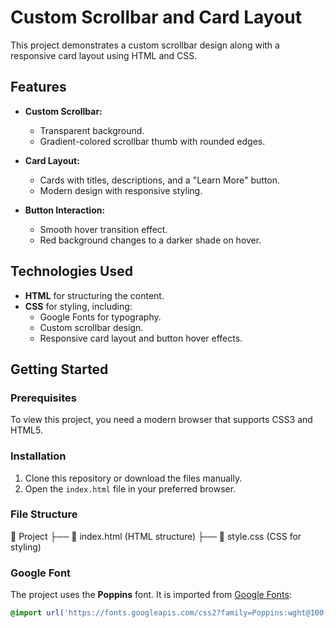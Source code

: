 # Custom Scrollbar and Card Layout  

This project demonstrates a custom scrollbar design along with a responsive card layout using HTML and CSS.  

## Features  
- **Custom Scrollbar:**  
  - Transparent background.  
  - Gradient-colored scrollbar thumb with rounded edges.  

- **Card Layout:**  
  - Cards with titles, descriptions, and a "Learn More" button.  
  - Modern design with responsive styling.  

- **Button Interaction:**  
  - Smooth hover transition effect.  
  - Red background changes to a darker shade on hover.  

## Technologies Used  
- **HTML** for structuring the content.  
- **CSS** for styling, including:  
  - Google Fonts for typography.  
  - Custom scrollbar design.  
  - Responsive card layout and button hover effects.  

## Getting Started  

### Prerequisites  
To view this project, you need a modern browser that supports CSS3 and HTML5.  

### Installation  
1. Clone this repository or download the files manually.  
2. Open the `index.html` file in your preferred browser.  

### File Structure  
📂 Project
├── 📄 index.html (HTML structure)
├── 📄 style.css (CSS for styling)


### Google Font  
The project uses the **Poppins** font. It is imported from [Google Fonts](https://fonts.google.com/):  
```css  
@import url('https://fonts.googleapis.com/css2?family=Poppins:wght@100;200;300;400;500;600;700;800;900&display=swap');  
```
